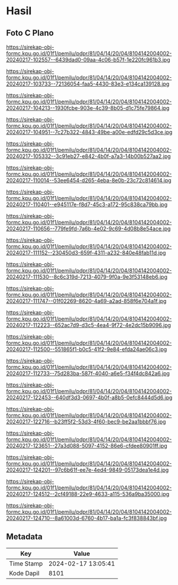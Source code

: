 # Hasil

## Foto C Plano

https://sirekap-obj-formc.kpu.go.id/01f1/pemilu/pdpr/81/04/14/20/04/8104142004002-20240217-102557--6439dad0-09aa-4c06-b57f-1e220fc961b3.jpg

https://sirekap-obj-formc.kpu.go.id/01f1/pemilu/pdpr/81/04/14/20/04/8104142004002-20240217-103733--72136054-faa5-4430-83e3-e134ca139128.jpg

https://sirekap-obj-formc.kpu.go.id/01f1/pemilu/pdpr/81/04/14/20/04/8104142004002-20240217-104213--1930fcbe-903e-4c39-8b05-d1c75fe79864.jpg

https://sirekap-obj-formc.kpu.go.id/01f1/pemilu/pdpr/81/04/14/20/04/8104142004002-20240217-104951--7c27b322-4843-49be-a00e-edfd29c5d3ce.jpg

https://sirekap-obj-formc.kpu.go.id/01f1/pemilu/pdpr/81/04/14/20/04/8104142004002-20240217-105332--3c91eb27-e842-4b0f-a7a3-14b00b527aa2.jpg

https://sirekap-obj-formc.kpu.go.id/01f1/pemilu/pdpr/81/04/14/20/04/8104142004002-20240217-110014--53ee6454-d265-4eba-8e0b-23c72c814614.jpg

https://sirekap-obj-formc.kpu.go.id/01f1/pemilu/pdpr/81/04/14/20/04/8104142004002-20240217-110401--e945117e-f8d7-45c3-a172-95c838ca79bb.jpg

https://sirekap-obj-formc.kpu.go.id/01f1/pemilu/pdpr/81/04/14/20/04/8104142004002-20240217-110656--779fe9fd-7a6b-4e02-9c69-4d08b8e54ace.jpg

https://sirekap-obj-formc.kpu.go.id/01f1/pemilu/pdpr/81/04/14/20/04/8104142004002-20240217-111152--230450d3-659f-4311-a232-840e48fab11d.jpg

https://sirekap-obj-formc.kpu.go.id/01f1/pemilu/pdpr/81/04/14/20/04/8104142004002-20240217-111530--8c6c319d-7213-4079-9f0a-9e3f53148eb6.jpg

https://sirekap-obj-formc.kpu.go.id/01f1/pemilu/pdpr/81/04/14/20/04/8104142004002-20240217-111747--01f02269-8620-4a69-a2ad-858f6e704a1f.jpg

https://sirekap-obj-formc.kpu.go.id/01f1/pemilu/pdpr/81/04/14/20/04/8104142004002-20240217-112223--652ac7d9-d3c5-4ea4-9f72-4e2dc15b9096.jpg

https://sirekap-obj-formc.kpu.go.id/01f1/pemilu/pdpr/81/04/14/20/04/8104142004002-20240217-112500--551865f1-b0c5-41f2-9e84-efda24ae06c3.jpg

https://sirekap-obj-formc.kpu.go.id/01f1/pemilu/pdpr/81/04/14/20/04/8104142004002-20240217-112733--75d283ba-587f-4040-a6e5-f34f4dc842a6.jpg

https://sirekap-obj-formc.kpu.go.id/01f1/pemilu/pdpr/81/04/14/20/04/8104142004002-20240217-122453--640df3d3-0697-4b0f-a8b5-0efc8444d5d6.jpg

https://sirekap-obj-formc.kpu.go.id/01f1/pemilu/pdpr/81/04/14/20/04/8104142004002-20240217-122716--b23ff5f2-53d3-4f60-bec9-be2aa1bbbf76.jpg

https://sirekap-obj-formc.kpu.go.id/01f1/pemilu/pdpr/81/04/14/20/04/8104142004002-20240217-123651--27a3d088-5097-4152-86e6-cfdee80901ff.jpg

https://sirekap-obj-formc.kpu.go.id/01f1/pemilu/pdpr/81/04/14/20/04/8104142004002-20240217-124201--97c6b61f-ee7e-4ed4-9849-05173dea1e4d.jpg

https://sirekap-obj-formc.kpu.go.id/01f1/pemilu/pdpr/81/04/14/20/04/8104142004002-20240217-124512--2cf49188-22e9-4633-a115-536a9ba35000.jpg

https://sirekap-obj-formc.kpu.go.id/01f1/pemilu/pdpr/81/04/14/20/04/8104142004002-20240217-124710--8a61003d-6760-4b17-ba1a-fc3f838843bf.jpg


## Metadata

| Key        | Value               |
| ---------- | ------------------- |
| Time Stamp | 2024-02-17 13:05:41 |
| Kode Dapil | 8101                |



